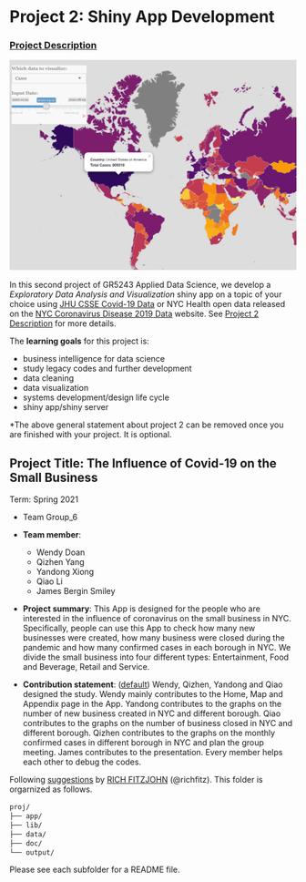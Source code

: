 # Project 2: Shiny App Development

### [Project Description](doc/project2_desc.md)

![screenshot](doc/figs/map.jpg)

In this second project of GR5243 Applied Data Science, we develop a *Exploratory Data Analysis and Visualization* shiny app on a topic of your choice using [JHU CSSE Covid-19 Data](https://github.com/CSSEGISandData/COVID-19) or NYC Health open data released on the [NYC Coronavirus Disease 2019 Data](https://github.com/nychealth/coronavirus-data) website. See [Project 2 Description](doc/project2_desc.md) for more details.  

The **learning goals** for this project is:

- business intelligence for data science
- study legacy codes and further development
- data cleaning
- data visualization
- systems development/design life cycle
- shiny app/shiny server

*The above general statement about project 2 can be removed once you are finished with your project. It is optional.

## Project Title: The Influence of Covid-19 on the Small Business
Term: Spring 2021

+ Team  Group_6
+ **Team member**: 
	+ Wendy Doan
	+ Qizhen Yang
	+ Yandong Xiong
	+ Qiao Li
	+ James Bergin Smiley

+ **Project summary**: This App is designed for the people who are interested in the influence of coronavirus on the small business in NYC. Specifically, people can use this App to check how many new businesses were created, how many business were closed during the pandemic and how many confirmed cases in each borough in NYC. We divide the small business into four different types: Entertainment, Food and Beverage, Retail and Service. 

+ **Contribution statement**: ([default](doc/a_note_on_contributions.md)) Wendy, Qizhen, Yandong and Qiao designed the study. Wendy mainly contributes to the Home, Map and Appendix page in the App. Yandong contributes to the graphs on the number of new business created in NYC and different borough. Qiao contributes to the graphs on the number of business closed in NYC and different borough. Qizhen contributes to the graphs on the monthly confirmed cases in different borough in NYC and plan the group meeting. James contributes to the presentation. Every member helps each other to debug the codes.  

Following [suggestions](http://nicercode.github.io/blog/2013-04-05-projects/) by [RICH FITZJOHN](http://nicercode.github.io/about/#Team) (@richfitz). This folder is orgarnized as follows.

```
proj/
├── app/
├── lib/
├── data/
├── doc/
└── output/
```

Please see each subfolder for a README file.

